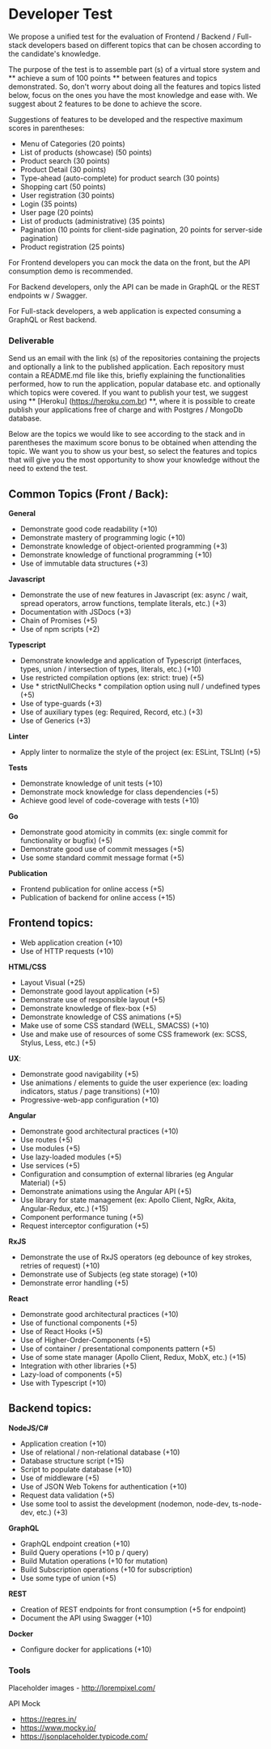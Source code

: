 # Developer Test

We propose a unified test for the evaluation of Frontend / Backend / Full-stack developers based on different topics that can be chosen according to the candidate's knowledge. 

The purpose of the test is to assemble part (s) of a virtual store system and ** achieve a sum of 100 points ** between features and topics demonstrated. So, don't worry about doing all the features and topics listed below, focus on the ones you have the most knowledge and ease with. We suggest about 2 features to be done to achieve the score.

Suggestions of features to be developed and the respective maximum scores in parentheses:
- Menu of Categories (20 points)
- List of products (showcase) (50 points)
- Product search (30 points)
- Product Detail (30 points)
- Type-ahead (auto-complete) for product search (30 points)
- Shopping cart (50 points)
- User registration (30 points)
- Login (35 points)
- User page (20 points)
- List of products (administrative) (35 points)
- Pagination (10 points for client-side pagination, 20 points for server-side pagination)
- Product registration (25 points)

For Frontend developers you can mock the data on the front, but the API consumption demo is recommended.

For Backend developers, only the API can be made in GraphQL or the REST endpoints w / Swagger.

For Full-stack developers, a web application is expected consuming a GraphQL or Rest backend.

### Deliverable

Send us an email with the link (s) of the repositories containing the projects and optionally a link to the published application. Each repository must contain a README.md file like this, briefly explaining the functionalities performed, how to run the application, popular database etc. and optionally which topics were covered. If you want to publish your test, we suggest using ** [Heroku] (https://heroku.com.br) **, where it is possible to create publish your applications free of charge and with Postgres / MongoDb database.

Below are the topics we would like to see according to the stack and in parentheses the maximum score bonus to be obtained when attending the topic. We want you to show us your best, so select the features and topics that will give you the most opportunity to show your knowledge without the need to extend the test.

## Common Topics (Front / Back): 

**General**
- Demonstrate good code readability (+10)
- Demonstrate mastery of programming logic (+10)
- Demonstrate knowledge of object-oriented programming (+3)
- Demonstrate knowledge of functional programming (+10)
- Use of immutable data structures (+3)

**Javascript**
- Demonstrate the use of new features in Javascript (ex: async / wait, spread operators, arrow functions, template literals, etc.) (+3)
- Documentation with JSDocs (+3)
- Chain of Promises (+5)
- Use of npm scripts (+2)

**Typescript**
- Demonstrate knowledge and application of Typescript (interfaces, types, union / intersection of types, literals, etc.) (+10)
- Use restricted compilation options (ex: strict: true) (+5)
- Use * strictNullChecks * compilation option using null / undefined types (+5)
- Use of type-guards (+3)
- Use of auxiliary types (eg: Required, Record, etc.) (+3)
- Use of Generics (+3)

**Linter**
- Apply linter to normalize the style of the project (ex: ESLint, TSLInt) (+5)

**Tests**
- Demonstrate knowledge of unit tests (+10)
- Demonstrate mock knowledge for class dependencies (+5)
- Achieve good level of code-coverage with tests (+10)

**Go**
- Demonstrate good atomicity in commits (ex: single commit for functionality or bugfix) (+5)
- Demonstrate good use of commit messages (+5)
- Use some standard commit message format (+5)

**Publication**
- Frontend publication for online access (+5)
- Publication of backend for online access (+15)

## Frontend topics: 
- Web application creation (+10)
- Use of HTTP requests (+10)

**HTML/CSS**
- Layout Visual (+25)
- Demonstrate good layout application (+5)
- Demonstrate use of responsible layout (+5)
- Demonstrate knowledge of flex-box (+5)
- Demonstrate knowledge of CSS animations (+5)
- Make use of some CSS standard (WELL, SMACSS) (+10)
- Use and make use of resources of some CSS framework (ex: SCSS, Stylus, Less, etc.) (+5)

**UX**: 
- Demonstrate good navigability (+5)
- Use animations / elements to guide the user experience (ex: loading indicators, status / page transitions) (+10)
- Progressive-web-app configuration (+10)

**Angular**
- Demonstrate good architectural practices (+10)
- Use routes (+5)
- Use modules (+5)
- Use lazy-loaded modules (+5)
- Use services (+5)
- Configuration and consumption of external libraries (eg Angular Material) (+5)
- Demonstrate animations using the Angular API (+5)
- Use library for state management (ex: Apollo Client, NgRx, Akita, Angular-Redux, etc.) (+15)
- Component performance tuning (+5)
- Request interceptor configuration (+5)

**RxJS**
- Demonstrate the use of RxJS operators (eg debounce of key strokes, retries of request) (+10)
- Demonstrate use of Subjects (eg state storage) (+10)
- Demonstrate error handling (+5)

**React**
- Demonstrate good architectural practices (+10)
- Use of functional components (+5)
- Use of React Hooks (+5)
- Use of Higher-Order-Components (+5)
- Use of container / presentational components pattern (+5)
- Use of some state manager (Apollo Client, Redux, MobX, etc.) (+15)
- Integration with other libraries (+5)
- Lazy-load of components (+5)
- Use with Typescript (+10)

## Backend topics:

**NodeJS/C#** 
- Application creation (+10)
- Use of relational / non-relational database (+10)
- Database structure script (+15)
- Script to populate database (+10)
- Use of middleware (+5)
- Use of JSON Web Tokens for authentication (+10)
- Request data validation (+5)
- Use some tool to assist the development (nodemon, node-dev, ts-node-dev, etc.) (+3)

**GraphQL**
- GraphQL endpoint creation (+10)
- Build Query operations (+10 p / query)
- Build Mutation operations (+10 for mutation)
- Build Subscription operations (+10 for subscription)
- Use some type of union (+5)

**REST**
- Creation of REST endpoints for front consumption (+5 for endpoint) 
- Document the API using Swagger (+10)

**Docker**
- Configure docker for applications (+10)


### Tools

Placeholder images - http://lorempixel.com/

API Mock 
- https://reqres.in/
- https://www.mocky.io/
- https://jsonplaceholder.typicode.com/ 

